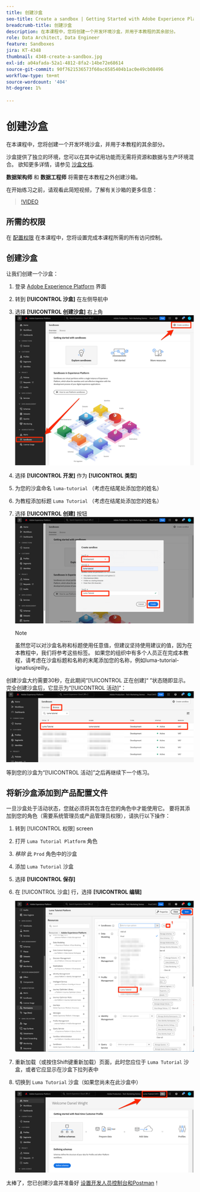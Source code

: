 ```yaml
---
title: 创建沙盒
seo-title: Create a sandbox | Getting Started with Adobe Experience Platform for Data Architects and Data Engineers
breadcrumb-title: 创建沙盒
description: 在本课程中，您将创建一个开发环境沙盒，并用于本教程的其余部分。
role: Data Architect, Data Engineer
feature: Sandboxes
jira: KT-4348
thumbnail: 4348-create-a-sandbox.jpg
exl-id: a04afada-52a1-4812-8fa2-14be72e68614
source-git-commit: 90f7621536573f60ac6585404b1ac0e49cb08496
workflow-type: tm+mt
source-wordcount: '404'
ht-degree: 1%

---
```


# 创建沙盒

<!--25min-->

在本课程中，您将创建一个开发环境沙盒，并用于本教程的其余部分。

沙盒提供了独立的环境，您可以在其中试用功能而无需将资源和数据与生产环境混合。 欲知更多详情，请参见 [沙盒文档](https://experienceleague.adobe.com/docs/experience-platform/sandbox/home.html?lang=zh-Hans).

**数据架构师** 和 **数据工程师** 将需要在本教程之外创建沙箱。

在开始练习之前，请观看此简短视频，了解有关沙箱的更多信息：
>[!VIDEO](https://video.tv.adobe.com/v/29838/?quality=12&learn=on)

## 所需的权限

在 [配置权限](configure-permissions.md) 在本课程中，您将设置完成本课程所需的所有访问控制。

<!--
* Permission items **[!UICONTROL Sandbox Administration]** > **[!UICONTROL View Sandboxes]** and **[!UICONTROL Manage Sandboxes]**
* Permission item **[!UICONTROL Sandboxes]** > **[!UICONTROL Prod]**
* User-role access to the `Luma Tutorial Platform` product profile
* Admin-level access to the `Luma Tutorial Platform` product profile
-->

## 创建沙盒

让我们创建一个沙盒：

1. 登录 [Adobe Experience Platform](https://experience.adobe.com/platform) 界面
1. 转到 **[!UICONTROL 沙盒]** 在左侧导航中
1. 选择 **[!UICONTROL 创建沙盒]** 右上角
   ![选择创建沙盒](assets/sandbox-createSandbox.png)

1. 选择 **[!UICONTROL 开发]** 作为 **[!UICONTROL 类型]**
1. 为您的沙盒命名 `luma-tutorial` （考虑在结尾处添加您的姓名）
1. 为教程添加标题 `Luma Tutorial` （考虑在结尾处添加您的姓名）
1. 选择 **[!UICONTROL 创建]** 按钮
   ![创建沙盒](assets/sandbox-nameSandbox.png)
   >[!NOTE]
   >
   >虽然您可以对沙盒名称和标题使用任意值，但建议坚持使用建议的值，因为在本教程中，我们将参考这些标签。 如果您的组织中有多个人员正在完成本教程，请考虑在沙盒标题和名称的末尾添加您的名称，例如luma-tutorial-ignatiusjreilly。

创建沙盒大约需要30秒，在此期间“[!UICONTROL 正在创建]“ ”状态随即显示。 完全创建沙盒后，它显示为“[!UICONTROL 活动]“：
![活动状态](assets/sandbox-active.png)

等到您的沙盒为“[!UICONTROL 活动]”之后再继续下一个练习。

## 将新沙盒添加到产品配置文件

一旦沙盒处于活动状态，您就必须将其包含在您的角色中才能使用它。 要将其添加到您的角色（需要系统管理员或产品管理员权限），请执行以下操作：

1. 转到 [!UICONTROL 权限] screen
1. 打开 `Luma Tutorial Platform` 角色
1. _移除_ 此 `Prod` 角色中的沙盒
1. 添加 `Luma Tutorial` 沙盒
1. 选择 **[!UICONTROL 保存]**
1. 在 [!UICONTROL 沙盒] 行，选择 **[!UICONTROL 编辑]**

   ![添加Luma教程](assets/sandbox-addLumaTutorial.png)

1. 重新加载（或按住Shift键重新加载）页面，此时您应位于 `Luma Tutorial` 沙盒，或者它应显示在沙盒下拉列表中
1. 切换到 `Luma Tutorial` 沙盒（如果您尚未在此沙盒中）

   ![确认沙盒](assets/sandbox-confirmDropdown.png)

太棒了，您已创建沙盒并准备好 [设置开发人员控制台和Postman](set-up-developer-console-and-postman.md)！
